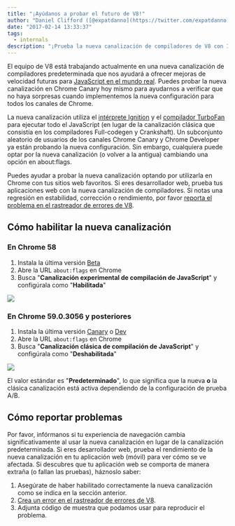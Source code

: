 ```yaml
---
title: "¡Ayúdanos a probar el futuro de V8!"
author: "Daniel Clifford ([@expatdanno](https://twitter.com/expatdanno)), Cervecero Original de V8 en Múnich"
date: "2017-02-14 13:33:37"
tags: 
  - internals
description: "¡Prueba la nueva canalización de compiladores de V8 con Ignition y TurboFan en Chrome Canary hoy mismo!"
---
```

El equipo de V8 está trabajando actualmente en una nueva canalización de compiladores predeterminada que nos ayudará a ofrecer mejoras de velocidad futuras para [JavaScript en el mundo real](/blog/real-world-performance). Puedes probar la nueva canalización en Chrome Canary hoy mismo para ayudarnos a verificar que no haya sorpresas cuando implementemos la nueva configuración para todos los canales de Chrome.

<!--truncate-->
La nueva canalización utiliza el [intérprete Ignition](/blog/ignition-interpreter) y el [compilador TurboFan](/docs/turbofan) para ejecutar todo el JavaScript (en lugar de la canalización clásica que consistía en los compiladores Full-codegen y Crankshaft). Un subconjunto aleatorio de usuarios de los canales Chrome Canary y Chrome Developer ya están probando la nueva configuración. Sin embargo, cualquiera puede optar por la nueva canalización (o volver a la antigua) cambiando una opción en about:flags.

Puedes ayudar a probar la nueva canalización optando por utilizarla en Chrome con tus sitios web favoritos. Si eres desarrollador web, prueba tus aplicaciones web con la nueva canalización de compiladores. Si notas una regresión en estabilidad, corrección o rendimiento, por favor [reporta el problema en el rastreador de errores de V8](https://bugs.chromium.org/p/v8/issues/entry?template=Bug%20report%20for%20the%20new%20pipeline).

## Cómo habilitar la nueva canalización

### En Chrome 58

1. Instala la última versión [Beta](https://www.google.com/chrome/browser/beta.html)
2. Abre la URL `about:flags` en Chrome
3. Busca "**Canalización experimental de compilación de JavaScript**" y configúrala como "**Habilitada**"

![](/_img/test-the-future/58.png)

### En Chrome 59.0.3056 y posteriores

1. Instala la última versión [Canary](https://www.google.com/chrome/browser/canary.html) o [Dev](https://www.google.com/chrome/browser/desktop/index.html?extra=devchannel)
2. Abre la URL `about:flags` en Chrome
3. Busca "**Canalización clásica de compilación de JavaScript**" y configúrala como "**Deshabilitada**"

![](/_img/test-the-future/59.png)

El valor estándar es "**Predeterminado**", lo que significa que la nueva **o** la clásica canalización está activa dependiendo de la configuración de prueba A/B.

## Cómo reportar problemas

Por favor, infórmanos si tu experiencia de navegación cambia significativamente al usar la nueva canalización en lugar de la canalización predeterminada. Si eres desarrollador web, prueba el rendimiento de la nueva canalización en tu aplicación web (móvil) para ver cómo se ve afectada. Si descubres que tu aplicación web se comporta de manera extraña (o fallan las pruebas), háznoslo saber:

1. Asegúrate de haber habilitado correctamente la nueva canalización como se indica en la sección anterior.
2. [Crea un error en el rastreador de errores de V8](https://bugs.chromium.org/p/v8/issues/entry?template=Bug%20report%20for%20the%20new%20pipeline).
3. Adjunta código de muestra que podamos usar para reproducir el problema.
